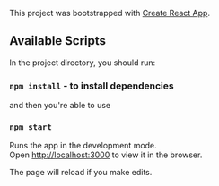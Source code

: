 This project was bootstrapped with [Create React App](https://github.com/facebook/create-react-app).

## Available Scripts

In the project directory, you should run:
### `npm install` - to install dependencies

and then you're able to use

### `npm start`

Runs the app in the development mode.<br>
Open [http://localhost:3000](http://localhost:3000) to view it in the browser.

The page will reload if you make edits.<br>
